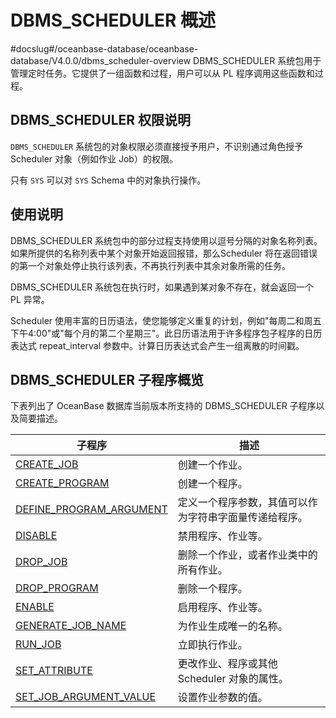 DBMS_SCHEDULER 概述 
======================================
#docslug#/oceanbase-database/oceanbase-database/V4.0.0/dbms_scheduler-overview
DBMS_SCHEDULER 系统包用于管理定时任务。它提供了一组函数和过程，用户可以从 PL 程序调用这些函数和过程。

DBMS_SCHEDULER 权限说明 
----------------------------------------

`DBMS_SCHEDULER` 系统包的对象权限必须直接授予用户，不识别通过角色授予 Scheduler 对象（例如作业 Job）的权限。

只有 `SYS` 可以对 `SYS` Schema 中的对象执行操作。

使用说明 
-------------------------

DBMS_SCHEDULER 系统包中的部分过程支持使用以逗号分隔的对象名称列表。如果所提供的名称列表中某个对象开始返回报错，那么Scheduler 将在返回错误的第一个对象处停止执行该列表，不再执行列表中其余对象所需的任务。

DBMS_SCHEDULER 系统包在执行时，如果遇到某对象不存在，就会返回一个 PL 异常。

Scheduler 使用丰富的日历语法，使您能够定义重复的计划，例如"每周二和周五下午4:00"或"每个月的第二个星期三"。此日历语法用于许多程序包子程序的日历表达式 repeat_interval 参数中。计算日历表达式会产生一组离散的时间戳。

DBMS_SCHEDULER 子程序概览 
-----------------------------------------

下表列出了 OceanBase 数据库当前版本所支持的 DBMS_SCHEDULER 子程序以及简要描述。


|                                  子程序                                   |             描述              |
|------------------------------------------------------------------------|-----------------------------|
| [CREATE_JOB](../14.DBMS_SCHEDULER/2.CREATE_JOB.md)              | 创建一个作业。                     |
| [CREATE_PROGRAM](../14.DBMS_SCHEDULER/3.CREATE_PROGRAM.md)          | 创建一个程序。                     |
| [DEFINE_PROGRAM_ARGUMENT](../14.DBMS_SCHEDULER/4.DEFINE_PROGRAM_ARGUMENT.md) | 定义一个程序参数，其值可以作为字符串字面量传递给程序。 |
| [DISABLE](../14.DBMS_SCHEDULER/5.DISABLE-1.md)                 | 禁用程序、作业等。                   |
| [DROP_JOB](../14.DBMS_SCHEDULER/6.DROP_JOB.md)                | 删除一个作业，或者作业类中的所有作业。         |
| [DROP_PROGRAM](../14.DBMS_SCHEDULER/7.DROP_PROGRAM.md)            | 删除一个程序。                     |
| [ENABLE](../14.DBMS_SCHEDULER/8.ENABLE-1.md)                  | 启用程序、作业等。                   |
| [GENERATE_JOB_NAME](../14.DBMS_SCHEDULER/9.GENERATE_JOB_NAME.md)       | 为作业生成唯一的名称。                 |
| [RUN_JOB](../14.DBMS_SCHEDULER/10.RUN_JOB.md)                 | 立即执行作业。                     |
| [SET_ATTRIBUTE](../14.DBMS_SCHEDULER/11.SET_ATTRIBUTE.md)           | 更改作业、程序或其他 Scheduler 对象的属性。 |
| [SET_JOB_ARGUMENT_VALUE](../14.DBMS_SCHEDULER/12.SET_JOB_ARGUMENT_VALUE.md)  | 设置作业参数的值。                   |


